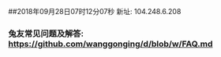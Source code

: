 ##2018年09月28日07时12分07秒 新址: 104.248.6.208
### 兔友常见问题及解答: https://github.com/wanggonging/d/blob/w/FAQ.md
